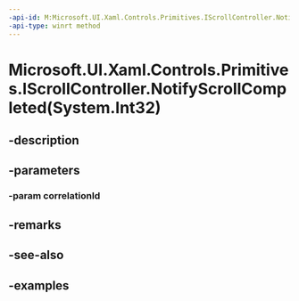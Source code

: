```yaml
---
-api-id: M:Microsoft.UI.Xaml.Controls.Primitives.IScrollController.NotifyScrollCompleted(System.Int32)
-api-type: winrt method
---
```


# Microsoft.UI.Xaml.Controls.Primitives.IScrollController.NotifyScrollCompleted(System.Int32)

<!--
public void NotifyScrollCompleted (int correlationId);
-->


## -description

## -parameters

### -param correlationId

## -remarks

## -see-also

## -examples


